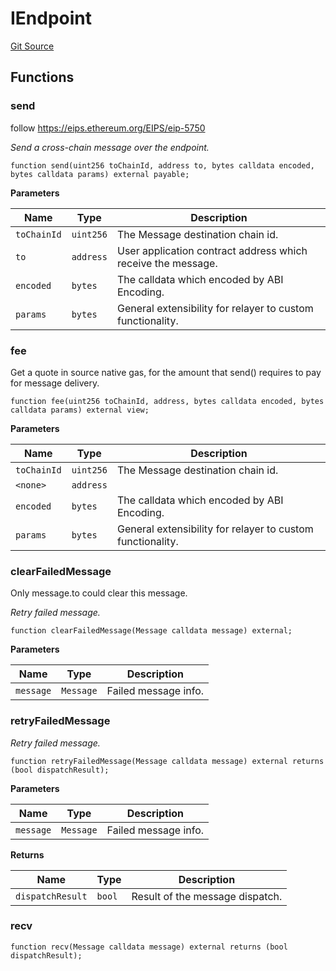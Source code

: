 # IEndpoint
[Git Source](https://github.com/darwinia-network/ORMP/blob/ea2cb1198288e52b94c992dab142e03eb3d0b767/src/interfaces/IEndpoint.sol)


## Functions
### send

follow https://eips.ethereum.org/EIPS/eip-5750

*Send a cross-chain message over the endpoint.*


```solidity
function send(uint256 toChainId, address to, bytes calldata encoded, bytes calldata params) external payable;
```
**Parameters**

|Name|Type|Description|
|----|----|-----------|
|`toChainId`|`uint256`|The Message destination chain id.|
|`to`|`address`|User application contract address which receive the message.|
|`encoded`|`bytes`|The calldata which encoded by ABI Encoding.|
|`params`|`bytes`|General extensibility for relayer to custom functionality.|


### fee

Get a quote in source native gas, for the amount that send() requires to pay for message delivery.


```solidity
function fee(uint256 toChainId, address, bytes calldata encoded, bytes calldata params) external view;
```
**Parameters**

|Name|Type|Description|
|----|----|-----------|
|`toChainId`|`uint256`|The Message destination chain id.|
|`<none>`|`address`||
|`encoded`|`bytes`|The calldata which encoded by ABI Encoding.|
|`params`|`bytes`|General extensibility for relayer to custom functionality.|


### clearFailedMessage

Only message.to could clear this message.

*Retry failed message.*


```solidity
function clearFailedMessage(Message calldata message) external;
```
**Parameters**

|Name|Type|Description|
|----|----|-----------|
|`message`|`Message`|Failed message info.|


### retryFailedMessage

*Retry failed message.*


```solidity
function retryFailedMessage(Message calldata message) external returns (bool dispatchResult);
```
**Parameters**

|Name|Type|Description|
|----|----|-----------|
|`message`|`Message`|Failed message info.|

**Returns**

|Name|Type|Description|
|----|----|-----------|
|`dispatchResult`|`bool`|Result of the message dispatch.|


### recv


```solidity
function recv(Message calldata message) external returns (bool dispatchResult);
```

